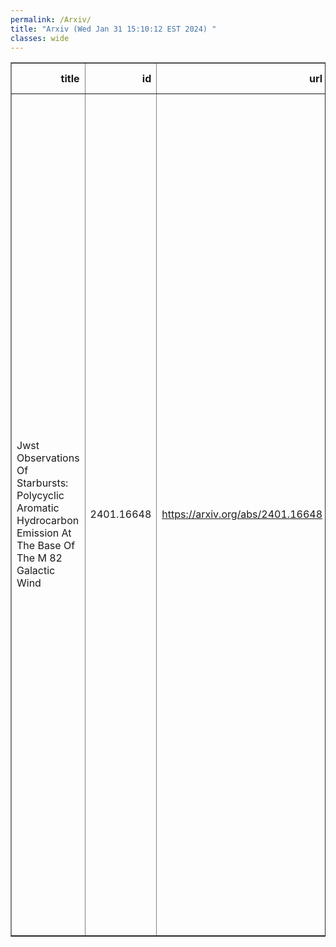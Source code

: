```yaml
---
permalink: /Arxiv/
title: "Arxiv (Wed Jan 31 15:10:12 EST 2024) "
classes: wide
---
```

<table border="1" class="dataframe">
  <thead>
    <tr style="text-align: right;">
      <th>title</th>
      <th>id</th>
      <th>url</th>
      <th>authors</th>
      <th>Local Authors</th>
    </tr>
  </thead>
  <tbody>
    <tr>
      <td>Jwst Observations Of Starbursts: Polycyclic Aromatic Hydrocarbon   Emission At The Base Of The M 82 Galactic Wind</td>
      <td>2401.16648</td>
      <td><a href="https://arxiv.org/abs/2401.16648" target="_blank">https://arxiv.org/abs/2401.16648</a></td>
      <td>Alberto D. Bolatto, Rebecca C. Levy, Elizabeth Tarantino, Martha L. Boyer, Deanne B. Fisher, Adam K. Leroy, Serena A. Cronin, Ralf S. Klessen, J. D. Smith, Dannielle A. Berg, Torsten Boeker, Leindert A. Boogaard, Eve C. Ostriker, Todd A. Thompson, Juergen Ott, Laura Lenkic, Laura A. Lopez, Daniel A. Dale, Sylvain Veilleux, Paul P. Van Der Werf, Simon C. O. Glover, Karin M. Sandstrom, Evan D. Skillman, John Chisholm, Vicente Villanueva, Divakara Maya, David S. Meyer, Ilse De Looze, Rodrigo Herrera-Camus, Fabian Walter, Monica Relano, Hannah B. Koziol, Joshua Marvin, Maria J. Jimenez-Donaire</td>
      <td>Adam Leroy, Laura Lopez, Todd A. Thompson, Todd Thompson</td>
    </tr>
  </tbody>
</table>
